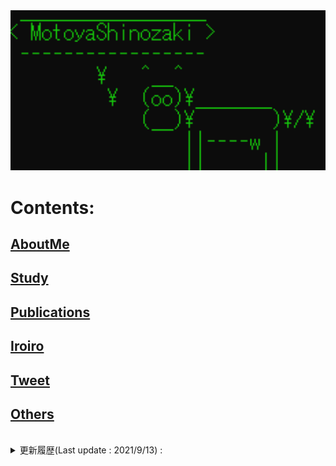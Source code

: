 <img src="./Top.png" width="600px">

# Contents:
## [AboutMe](./content/introduction/introduction.md)
## [Study](./content/study/study.md)
## [Publications](./content/publication/publication.md)
## [Iroiro](./content/iroiro/iroiro.md)
## [Tweet](./content/news/tweet.md)
## [Others](./content/others/others.md)
<br>

<details>
<summary>更新履歴(Last update : 2021/9/13) :</summary>
<pre>
2021/9/13  : "Publications (国内学会・研究会等),<br>           Study (半導体量子ドットの高周波反射測定法における読み出しノイズ評価) "を更新
2021/7/24  : "Publications (その他出版物等)"を更新
2021/6/18  : "Publications (その他出版物等)"を更新
2021/3/4  : "Publications (国際会議)"を更新
2021/2/19  : "Publications (原著論文)"を更新
2020/12/27  : "Study (微細MTJ素子におけるスピン波の端状態)"を更新
2020/11/18  : "Publications (原著論文)"を更新
2020/9/23  : "Publications (国内学会・研究会等)"を更新
2020/8/26 : "Iroiro (MTJ, MTJ素子の熱安定性)"を更新
2020/8/26 : "Others (お馬さん)"を更新
2020/7/23 : "Iroiro (量子コンピューティングの基礎)"を更新
2020/7/5  : GitHub Pagesに移行
2020/6/28 : "その他 (競技プログラミング)"を更新
2020/6/6  : "その他 (量子力学と白色ノイズの観測)"を更新
2020/6/3  : "論文・発表 (国内学会・研究会等)"を更新
2020/5/27 : "自己紹介"を更新(GitHubリンク追加)
2020/5/17 : "近況", "その他(お馬さん)"を更新
2020/5/10 : "いろいろ(高速測定のための量子ドット設計指針)"を更新
2020/5/6  : "いろいろ(量子ドットの高速測定)"を更新
2020/5/3  : "近況", "その他(お馬さん)"を更新
2020/5/1  : "近況"を更新
2020/4/19 : "近況", "その他(お馬さん)"を更新
2020/4/12 : "近況"を更新
2020/4/10 : とりあえずアップ
</pre>
</details>